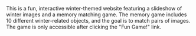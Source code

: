 This is a fun, interactive winter-themed website featuring a slideshow of winter images and a memory matching game. The memory game includes 10 different winter-related objects, and the goal is to match pairs of images. The game is only accessible after clicking the "Fun Game!" link.